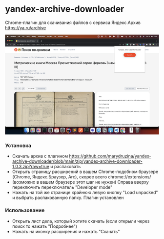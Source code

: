 # yandex-archive-downloader

Chrome-плагин для скачивания файлов с сервиса Яндекс.Архив https://ya.ru/archive

![screenshoot](https://github.com/marydruzina/yandex-archive-downloader/blob/main/screenshoot.png)

### Установка
* Скачать архив с плагином https://github.com/marydruzina/yandex-archive-downloader/blob/main/zip/yandex-archive-downloader-1.0.3.zip?raw=true и распаковать
* Открыть страницу расширений в вашем Chrome-подобном браузере (Chrome, Яндекс.Браузер, Arc), скорее всего chrome://extensions/
* (возможно в вашем браузере этот шаг не нужен) Справа вверху переключить переключатель "Developer mode"
* Нажать на той же странице крайнюю левую кнопку "Load unpacked" и выбрать распакованную папку. Плагин установлен

### Использование
* Открыть лист дела, который хотите скачать (если открыли через поиск то нажать "Подробнее")
* Нажать на иконку расширения и нажать "Скачать"
